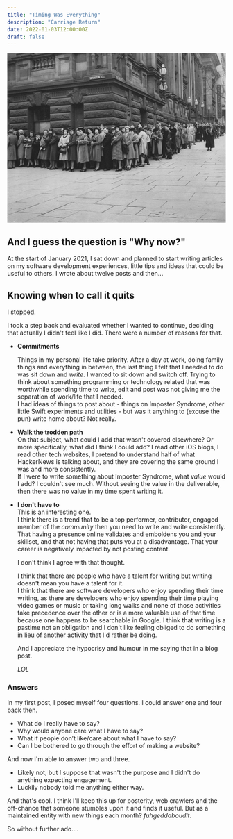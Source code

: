 ```yaml
---
title: "Timing Was Everything"
description: "Carriage Return"
date: 2022-01-03T12:00:00Z
draft: false
---
```


![Queue of people, black and white photo](/images/queue_bw.jpg#center "Anyone want to take my spot?")

## And I guess the question is "Why now?"

At the start of January 2021, I sat down and planned to start writing articles on my software development experiences, little tips and ideas that could be useful to others.
I wrote about twelve posts and then...
  
  
## Knowing when to call it quits
  
I stopped.  
  
I took a step back and evaluated whether I wanted to continue, deciding that actually I didn't feel like I did. There were a number of reasons for that.

* **Commitments**  
  
	Things in my personal life take priority. After a day at work, doing family things and everything in between, the last thing I felt that I needed to do was sit down and _write_. I wanted to sit down and switch off. Trying to think about something programming or technology related that was worthwhile spending time to write, edit and post was not giving me the separation of work/life that I needed.  
	I had ideas of things to post about - things on Imposter Syndrome, other little Swift experiments and utilities - but was it anything to (excuse the pun) write home about? Not really.
* **Walk the trodden path**  
	On that subject, what could I add that wasn't covered elsewhere? Or more specifically, what did I think I could add? I read other iOS blogs, I read other tech websites, I pretend to understand half of what HackerNews is talking about, and they are covering the same ground I was and more consistently.  
	If I were to write something about Imposter Syndrome, what _value_ would I add? I couldn't see much. Without seeing the value in the deliverable, then there was no value in my time spent writing it.  
* **I don't have to**  
	This is an interesting one.  
	I think there is a trend that to be a top performer, contributor, engaged member of the _community_ then you need to write and write consistently. 
	That having a presence online validates and emboldens you and your skillset, and that not having that puts you at a disadvantage. 
	That your career is negatively impacted by not posting content.
	  
	I don't think I agree with that thought.  
	  
	I think that there are people who have a talent for writing but writing doesn't mean you have a talent for it.  
	I think that there are software developers who enjoy spending their time writing, as there are developers who enjoy spending their time playing video games or music or taking long walks and none of those activities take precedence over the other or is a more valuable use of that time because one happens to be searchable in Google.
	I think that writing is a pastime not an obligation and I don't like feeling obliged to do something in lieu of another activity that I'd rather be doing.   
  
	And I appreciate the hypocrisy and humour in me saying that in a blog post.  
  
  _LOL_
  
  
### Answers

In my first post, I posed myself four questions. I could answer one and four back then.

* What do I really have to say?
* Why would anyone care what I have to say?
* What if people don’t like/care about what I have to say?
* Can I be bothered to go through the effort of making a website?


And now I'm able to answer two and three.  
  
* Likely not, but I suppose that wasn't the purpose and I didn't do anything expecting engagement.
* Luckily nobody told me anything either way.

And that's cool. I think I'll keep this up for posterity, web crawlers and the off-chance that someone stumbles upon it and finds it useful. But as a maintained entity with new things each month? _fuhgeddaboudit_.

So without further ado....
